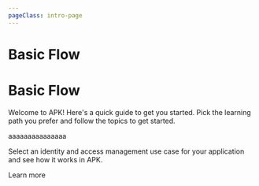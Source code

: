 ```yaml
---
pageClass: intro-page
---
```


# Basic Flow

<!-- markdownlint-disable-next-line -->
# Basic Flow

Welcome to APK! Here's a quick guide to get you started. Pick the learning path you prefer and follow the topics to get started.

aaaaaaaaaaaaaaa

Select an identity and access management use case for your application and see how it works in APK.

<a :href="$withBase('/get-started/apk-use-cases/')">Learn more</a>

<!--

## Explore WSO2 APK

Explore WSO2 APK and its components and leard how they will help you build a robust identity and access management solution for your organization's applications. 

<a :href="$withBase('/get-started/explore-apk/')">Learn more</a>
-->